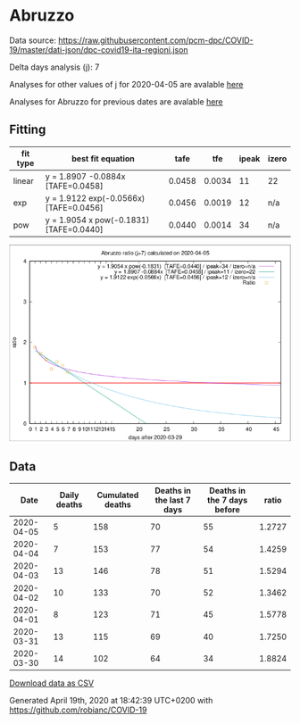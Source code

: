 # Abruzzo

Data source: https://raw.githubusercontent.com/pcm-dpc/COVID-19/master/dati-json/dpc-covid19-ita-regioni.json

Delta days analysis (j): 7

Analyses for other values of j for 2020-04-05 are avalable [here](../2020-04-05/README.md)

Analyses for Abruzzo for previous dates are avalable [here](../README.md)

## Fitting 
|fit type|best fit equation|tafe|tfe|ipeak|izero|
|-------|-----|--------|------|---|---|
|linear|y = 1.8907 -0.0884x  [TAFE=0.0458]|0.0458|0.0034|11|22|
|exp|y = 1.9122 exp(-0.0566x)  [TAFE=0.0456]|0.0456|0.0019|12|n/a|
|pow|y = 1.9054 x pow(-0.1831)  [TAFE=0.0440]|0.0440|0.0014|34|n/a|

![Plot](COVID-19_abruzzo_j7_2020-04-05.png)

## Data
|Date|Daily deaths|Cumulated deaths|Deaths in the last 7 days|Deaths in the 7 days before|ratio|
|----|----------|-----------|-------|--------------------|-----|
|2020-04-05|5|158|70|55|1.2727|
|2020-04-04|7|153|77|54|1.4259|
|2020-04-03|13|146|78|51|1.5294|
|2020-04-02|10|133|70|52|1.3462|
|2020-04-01|8|123|71|45|1.5778|
|2020-03-31|13|115|69|40|1.7250|
|2020-03-30|14|102|64|34|1.8824|

[Download data as CSV](COVID-19_abruzzo_j7_2020-04-05.csv)

Generated April 19th, 2020 at 18:42:39 UTC+0200 with https://github.com/robianc/COVID-19
